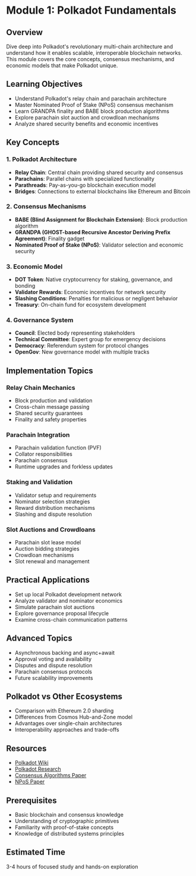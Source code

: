 # Module 1: Polkadot Fundamentals

## Overview
Dive deep into Polkadot's revolutionary multi-chain architecture and understand how it enables scalable, interoperable blockchain networks. This module covers the core concepts, consensus mechanisms, and economic models that make Polkadot unique.

## Learning Objectives
- Understand Polkadot's relay chain and parachain architecture
- Master Nominated Proof of Stake (NPoS) consensus mechanism
- Learn GRANDPA finality and BABE block production algorithms
- Explore parachain slot auction and crowdloan mechanisms
- Analyze shared security benefits and economic incentives

## Key Concepts

### 1. Polkadot Architecture
- **Relay Chain**: Central chain providing shared security and consensus
- **Parachains**: Parallel chains with specialized functionality
- **Parathreads**: Pay-as-you-go blockchain execution model
- **Bridges**: Connections to external blockchains like Ethereum and Bitcoin

### 2. Consensus Mechanisms
- **BABE (Blind Assignment for Blockchain Extension)**: Block production algorithm
- **GRANDPA (GHOST-based Recursive Ancestor Deriving Prefix Agreement)**: Finality gadget
- **Nominated Proof of Stake (NPoS)**: Validator selection and economic security

### 3. Economic Model
- **DOT Token**: Native cryptocurrency for staking, governance, and bonding
- **Validator Rewards**: Economic incentives for network security
- **Slashing Conditions**: Penalties for malicious or negligent behavior
- **Treasury**: On-chain fund for ecosystem development

### 4. Governance System
- **Council**: Elected body representing stakeholders
- **Technical Committee**: Expert group for emergency decisions
- **Democracy**: Referendum system for protocol changes
- **OpenGov**: New governance model with multiple tracks

## Implementation Topics

### Relay Chain Mechanics
- Block production and validation
- Cross-chain message passing
- Shared security guarantees
- Finality and safety properties

### Parachain Integration
- Parachain validation function (PVF)
- Collator responsibilities
- Parachain consensus
- Runtime upgrades and forkless updates

### Staking and Validation
- Validator setup and requirements
- Nominator selection strategies
- Reward distribution mechanisms
- Slashing and dispute resolution

### Slot Auctions and Crowdloans
- Parachain slot lease model
- Auction bidding strategies
- Crowdloan mechanisms
- Slot renewal and management

## Practical Applications
- Set up local Polkadot development network
- Analyze validator and nominator economics
- Simulate parachain slot auctions
- Explore governance proposal lifecycle
- Examine cross-chain communication patterns

## Advanced Topics
- Asynchronous backing and async+await
- Approval voting and availability
- Disputes and dispute resolution
- Parachain consensus protocols
- Future scalability improvements

## Polkadot vs Other Ecosystems
- Comparison with Ethereum 2.0 sharding
- Differences from Cosmos Hub-and-Zone model
- Advantages over single-chain architectures
- Interoperability approaches and trade-offs

## Resources
- [Polkadot Wiki](https://wiki.polkadot.network/)
- [Polkadot Research](https://research.web3.foundation/)
- [Consensus Algorithms Paper](https://arxiv.org/abs/2007.01560)
- [NPoS Paper](https://arxiv.org/abs/2004.12990)

## Prerequisites
- Basic blockchain and consensus knowledge
- Understanding of cryptographic primitives
- Familiarity with proof-of-stake concepts
- Knowledge of distributed systems principles

## Estimated Time
3-4 hours of focused study and hands-on exploration
